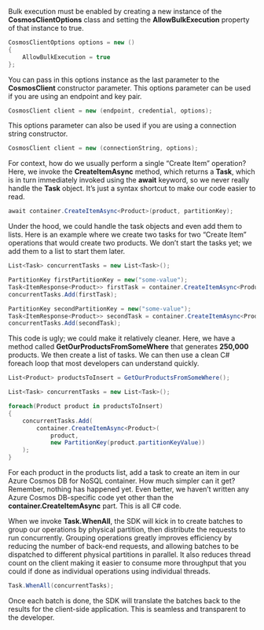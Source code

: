 Bulk execution must be enabled by creating a new instance of the **CosmosClientOptions** class and setting the **AllowBulkExecution** property of that instance to true.

```csharp
CosmosClientOptions options = new () 
{ 
    AllowBulkExecution = true 
};
```

You can pass in this options instance as the last parameter to the **CosmosClient** constructor parameter. This options parameter can be used if you are using an endpoint and key pair.

```csharp
CosmosClient client = new (endpoint, credential, options);  
```

This options parameter can also be used if you are using a connection string constructor.

```csharp
CosmosClient client = new (connectionString, options);
```

For context, how do we usually perform a single “Create Item” operation? Here, we invoke the **CreateItemAsync** method, which returns a **Task**, which is in turn immediately invoked using the **await** keyword, so we never really handle the **Task** object. It’s just a syntax shortcut to make our code easier to read.

```csharp
await container.CreateItemAsync<Product>(product, partitionKey);
```

Under the hood, we could handle the task objects and even add them to lists. Here is an example where we create two tasks for two “Create Item” operations that would create two products. We don’t start the tasks yet; we add them to a list to start them later.

```csharp
List<Task> concurrentTasks = new List<Task>();

PartitionKey firstPartitionKey = new("some-value");
Task<ItemResponse<Product>> firstTask = container.CreateItemAsync<Product>(firstProduct, firstPartitionKey);
concurrentTasks.Add(firstTask);

PartitionKey secondPartitionKey = new("some-value");
Task<ItemResponse<Product>> secondTask = container.CreateItemAsync<Product>(secondProduct, secondPartitionKey);
concurrentTasks.Add(secondTask);
```

This code is ugly; we could make it relatively cleaner. Here, we have a method called **GetOurProductsFromSomeWhere** that generates **250,000** products. We then create a list of tasks. We can then use a clean C# foreach loop that most developers can understand quickly.

```csharp
List<Product> productsToInsert = GetOurProductsFromSomeWhere();

List<Task> concurrentTasks = new List<Task>();

foreach(Product product in productsToInsert)
{
    concurrentTasks.Add(
        container.CreateItemAsync<Product>(
            product, 
            new PartitionKey(product.partitionKeyValue))
    );
}
```

For each product in the products list, add a task to create an item in our Azure Cosmos DB for NoSQL container. How much simpler can it get? Remember, nothing has happened yet. Even better, we haven’t written any Azure Cosmos DB-specific code yet other than the **container.CreateItemAsync** part. This is all C# code.

When we invoke **Task.WhenAll**, the SDK will kick in to create batches to group our operations by physical partition, then distribute the requests to run concurrently. Grouping operations greatly improves efficiency by reducing the number of back-end requests, and allowing batches to be dispatched to different physical partitions in parallel. It also reduces thread count on the client making it easier to consume more throughput that you could if done as individual operations using individual threads.

```csharp
Task.WhenAll(concurrentTasks);
```

Once each batch is done, the SDK will translate the batches back to the results for the client-side application. This is seamless and transparent to the developer.
